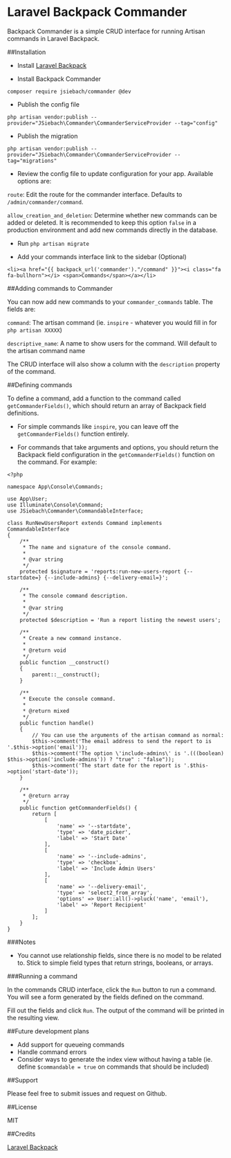# Laravel Backpack Commander

Backpack Commander is a simple CRUD interface for running Artisan commands in Laravel Backpack.

##Installation

* Install [Laravel Backpack](https://laravel-backpack.readme.io/docs)

* Install Backpack Commander

`composer require jsiebach/commander @dev`

* Publish the config file

`php artisan vendor:publish --provider="JSiebach\Commander\CommanderServiceProvider --tag="config"`

* Publish the migration

`php artisan vendor:publish --provider="JSiebach\Commander\CommanderServiceProvider --tag="migrations"`

* Review the config file to update configuration for your app. Available options are:

`route`: Edit the route for the commander interface.  Defaults to `/admin/commander/command`.

`allow_creation_and_deletion`: Determine whether new commands can be added or deleted.  It is recommended to keep this option `false` in a production environment and add new commands directly in the database.

* Run `php artisan migrate`

* Add your commands interface link to the sidebar (Optional)

`<li><a href="{{ backpack_url('commander')."/command" }}"><i class="fa fa-bullhorn"></i> <span>Commands</span></a></li>`

##Adding commands to Commander

You can now add new commands to your `commander_commands` table.  The fields are:

`command`: The artisan command (ie. `inspire` - whatever you would fill in for `php artisan XXXXX`)

`descriptive_name`: A name to show users for the command.  Will default to the artisan command name

The CRUD interface will also show a column with the `description` property of the command.

##Defining commands

To define a command, add a function to the command called `getCommanderFields()`, which should return an array of Backpack field definitions.

* For simple commands like `inspire`, you can leave off the `getCommanderFields()` function entirely.

* For commands that take arguments and options, you should return the Backpack field configuration in the `getCommanderFields()` function on the command.  For example:

````
<?php

namespace App\Console\Commands;

use App\User;
use Illuminate\Console\Command;
use JSiebach\Commander\CommandableInterface;

class RunNewUsersReport extends Command implements CommandableInterface
{
    /**
     * The name and signature of the console command.
     *
     * @var string
     */
    protected $signature = 'reports:run-new-users-report {--startdate=} {--include-admins} {--delivery-email=}';

    /**
     * The console command description.
     *
     * @var string
     */
    protected $description = 'Run a report listing the newest users';

    /**
     * Create a new command instance.
     *
     * @return void
     */
    public function __construct()
    {
        parent::__construct();
    }

    /**
     * Execute the console command.
     *
     * @return mixed
     */
    public function handle()
    {
        // You can use the arguments of the artisan command as normal:
    	$this->comment('The email address to send the report to is '.$this->option('email'));
	    $this->comment('The option \'include-admins\' is '.(((boolean) $this->option('include-admins')) ? "true" : "false"));
    	$this->comment('The start date for the report is '.$this->option('start-date'));
    }

	/**
	 * @return array
	 */
	public function getCommanderFields() {
		return [
			[
				'name' => '--startdate',
				'type' => 'date_picker',
				'label' => 'Start Date'
			],
			[
				'name' => '--include-admins',
				'type' => 'checkbox',
				'label' => 'Include Admin Users'
			],
			[
				'name' => '--delivery-email',
				'type' => 'select2_from_array',
				'options' => User::all()->pluck('name', 'email'),
				'label' => 'Report Recipient'
			]
		];
	}
}
````

###Notes

* You cannot use relationship fields, since there is no model to be related to.  Stick to simple field types that return strings, booleans, or arrays.

###Running a command

In the commands CRUD interface, click the `Run` button to run a command.  You will see a form generated by the fields defined on the command.

Fill out the fields and click `Run`.  The output of the command will be printed in the resulting view.

##Future development plans

* Add support for queueing commands
* Handle command errors
* Consider ways to generate the index view without having a table (ie. define `$commandable = true` on commands that should be included)

##Support

Please feel free to submit issues and request on Github.

##License

MIT

##Credits

[Laravel Backpack](https://laravel-backpack.readme.io/docs)